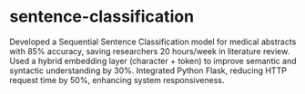 # sentence-classification
Developed a Sequential Sentence Classification model for medical abstracts with 85% accuracy, saving researchers 20 hours/week in literature review. Used a hybrid embedding layer (character + token) to improve semantic and syntactic understanding by 30%. Integrated Python Flask, reducing HTTP request time by 50%, enhancing system responsiveness.
